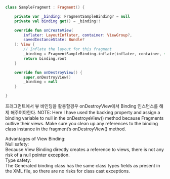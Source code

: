 ```kotlin
class SampleFragment : Fragment() {

    private var _binding: FragmentSampleBinding? = null
    private val binding get() = _binding!!

    override fun onCreateView(
        inflater: LayoutInflater, container: ViewGroup?,
        savedInstanceState: Bundle?
    ): View {
        // Inflate the layout for this fragment
        _binding = FragmentSampleBinding.inflate(inflater, container, false)
        return binding.root
    }

    override fun onDestroyView() {
        super.onDestroyView()
        _binding = null
    }

}
```
프래그먼트에서 뷰 바인딩을 활용할경우 onDestroyView에서 Binding 인스턴스를 해제 해주어야한다. 
NOTE: Here I have used the backing property and assign a binding variable to null in the onDestroyeView() method because Fragments outlive their views. 
Make sure you clean up any references to the binding class instance in the fragment’s onDestroyView() method.

Advantages of View Binding:     
Null safety:    
Because View Binding directly creates a reference to views, there is not any risk of a null pointer exception.  
Type safety:    
The Generated binding class has the same class types fields as present in the XML file, so there are no risks for class cast exceptions.    

